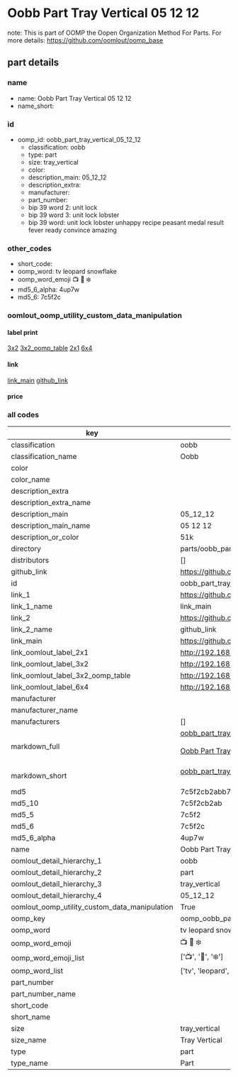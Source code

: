 # Oobb Part Tray Vertical 05 12 12  

note: This is part of OOMP the Oopen Organization Method For Parts. For more details: https://github.com/oomlout/oomp_base

##  part details





### name
* name: Oobb Part Tray Vertical 05 12 12
* name_short: 
### id
* oomp_id: oobb_part_tray_vertical_05_12_12
  * classification: oobb
  * type: part
  * size: tray_vertical
  * color: 
  * description_main: 05_12_12
  * description_extra: 
  * manufacturer: 
  * part_number: 
  * bip 39 word 2: unit lock
  * bip 39 word 3: unit lock lobster
  * bip 39 word: unit lock lobster unhappy recipe peasant medal result fever ready convince amazing

### other_codes
* short_code: 
* oomp_word: tv leopard snowflake
* oomp_word_emoji :tv: :leopard: :snowflake:
* md5_6_alpha: 4up7w
* md5_6: 7c5f2c






### oomlout_oomp_utility_custom_data_manipulation
#### label print
[3x2](http://192.168.1.245:1112/?label=oomp%204up7w)
[3x2_oomp_table](http://192.168.1.107:1112/?label=oomp%204up7w)
[2x1](http://192.168.1.242:1112/?label=oomp%204up7w)
[6x4](http://192.168.1.55:1112/?label=oomp%204up7w)    

#### link

[link_main](https://github.com/oomlout/oomlout_oomp_current_version_messy/tree/main/parts/oobb_part_tray_vertical_05_12_12) [github_link](https://github.com/oomlout/oomlout_oomp_part_src/tree/main/parts/oobb_part_tray_vertical_05_12_12)                             

#### price







### all codes 
| key | value |  
| --- | --- |  
| classification | oobb |  
| classification_name | Oobb |  
| color |  |  
| color_name |  |  
| description_extra |  |  
| description_extra_name |  |  
| description_main | 05_12_12 |  
| description_main_name | 05 12 12 |  
| description_or_color | 51k |  
| directory | parts/oobb_part_tray_vertical_05_12_12 |  
| distributors | [] |  
| github_link | https://github.com/oomlout/oomlout_oomp_part_src/tree/main/parts/oobb_part_tray_vertical_05_12_12 |  
| id | oobb_part_tray_vertical_05_12_12 |  
| link_1 | https://github.com/oomlout/oomlout_oomp_current_version_messy/tree/main/parts/oobb_part_tray_vertical_05_12_12 |  
| link_1_name | link_main |  
| link_2 | https://github.com/oomlout/oomlout_oomp_part_src/tree/main/parts/oobb_part_tray_vertical_05_12_12 |  
| link_2_name | github_link |  
| link_main | https://github.com/oomlout/oomlout_oomp_current_version_messy/tree/main/parts/oobb_part_tray_vertical_05_12_12 |  
| link_oomlout_label_2x1 | http://192.168.1.242:1112/?label=oomp%204up7w |  
| link_oomlout_label_3x2 | http://192.168.1.245:1112/?label=oomp%204up7w |  
| link_oomlout_label_3x2_oomp_table | http://192.168.1.107:1112/?label=oomp%204up7w |  
| link_oomlout_label_6x4 | http://192.168.1.55:1112/?label=oomp%204up7w |  
| manufacturer |  |  
| manufacturer_name |  |  
| manufacturers | [] |  
| markdown_full | [oobb_part_tray_vertical_05_12_12](https://github.com/oomlout/oomlout_oomp_current_version_messy/tree/main/parts/oobb_part_tray_vertical_05_12_12)<br>[](https://github.com/oomlout/oomlout_oomp_current_version_messy/tree/main/parts/oobb_part_tray_vertical_05_12_12)<br>[Oobb Part Tray Vertical 05 12 12](https://github.com/oomlout/oomlout_oomp_current_version_messy/tree/main/parts/oobb_part_tray_vertical_05_12_12)<br><br> |  
| markdown_short | [oobb_part_tray_vertical_05_12_12](https://github.com/oomlout/oomlout_oomp_current_version_messy/tree/main/parts/oobb_part_tray_vertical_05_12_12)<br><br> |  
| md5 | 7c5f2cb2abb7d14a88d9ded50660df6d |  
| md5_10 | 7c5f2cb2ab |  
| md5_5 | 7c5f2 |  
| md5_6 | 7c5f2c |  
| md5_6_alpha | 4up7w |  
| name | Oobb Part Tray Vertical 05 12 12 |  
| oomlout_detail_hierarchy_1 | oobb |  
| oomlout_detail_hierarchy_2 | part |  
| oomlout_detail_hierarchy_3 | tray_vertical |  
| oomlout_detail_hierarchy_4 | 05_12_12 |  
| oomlout_oomp_utility_custom_data_manipulation | True |  
| oomp_key | oomp_oobb_part_tray_vertical_05_12_12 |  
| oomp_word | tv leopard snowflake |  
| oomp_word_emoji | :tv: :leopard: :snowflake: |  
| oomp_word_emoji_list | [':tv:', ':leopard:', ':snowflake:'] |  
| oomp_word_list | ['tv', 'leopard', 'snowflake'] |  
| part_number |  |  
| part_number_name |  |  
| short_code |  |  
| short_name |  |  
| size | tray_vertical |  
| size_name | Tray Vertical |  
| type | part |  
| type_name | Part |  
